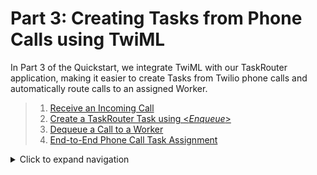 # Part 3: Creating Tasks from Phone Calls using TwiML

In Part 3 of the Quickstart, we integrate TwiML with our TaskRouter application, making it easier to create Tasks from Twilio phone calls and automatically route calls to an assigned Worker.

> 1.  [Receive an Incoming Call](part3_a_incoming_call.md)
> 1.  [Create a TaskRouter Task using <_Enqueue_>](part3_b_enqueue.md)
> 1.  [Dequeue a Call to a Worker](part3_c_dequeue_call.md)
> 1.  [End-to-End Phone Call Task Assignment](part3_d_e_end_to_end.md)

<details>
<summary>Click to expand navigation</summary>

- [Overview](../overview.md)

</details>
